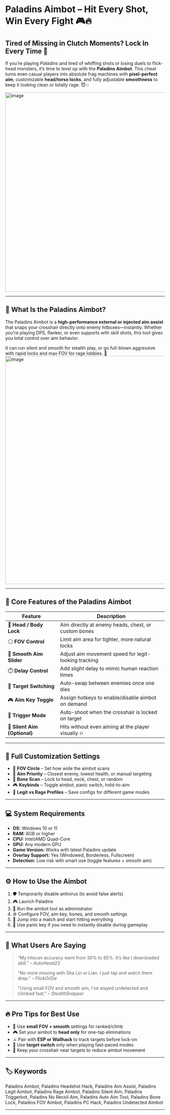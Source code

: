 # Paladins Aimbot – Hit Every Shot, Win Every Fight 🎮🔥

## Tired of Missing in Clutch Moments? Lock In Every Time 🎯

If you’re playing *Paladins* and tired of whiffing shots or losing duels to flick-head monsters, it’s time to level up with the **Paladins Aimbot**. This cheat turns even casual players into absolute frag machines with **pixel-perfect aim**, customizable **head/torso locks**, and fully adjustable **smoothness** to keep it looking clean or totally rage. 😈💥

<img width="1200" height="630" alt="image" src="https://github.com/user-attachments/assets/ce6b2ae5-d030-465a-9261-4e54a325c2df" />

---

## 🎯 What Is the Paladins Aimbot?

The Paladins Aimbot is a **high-performance external or injected aim assist** that snaps your crosshair directly onto enemy hitboxes—instantly. Whether you're playing DPS, flanker, or even supports with skill shots, this tool gives you total control over aim behavior.

It can run silent and smooth for stealth play, or go full-blown aggressive with rapid locks and max FOV for rage lobbies. 💪
<img width="1280" height="720" alt="image" src="https://github.com/user-attachments/assets/8dda369d-4d63-45df-aaa2-f24de13738bf" />

---

## 🧠 Core Features of the Paladins Aimbot

| Feature                      | Description                                          |
| ---------------------------- | ---------------------------------------------------- |
| 🎯 **Head / Body Lock**      | Aim directly at enemy heads, chest, or custom bones  |
| ⚪ **FOV Control**            | Limit aim area for tighter, more natural locks       |
| 🧠 **Smooth Aim Slider**     | Adjust aim movement speed for legit-looking tracking |
| ⏱️ **Delay Control**         | Add slight delay to mimic human reaction times       |
| 🔁 **Target Switching**      | Auto-swap between enemies once one dies              |
| 🎮 **Aim Key Toggle**        | Assign hotkeys to enable/disable aimbot on demand    |
| 🔫 **Trigger Mode**          | Auto-shoot when the crosshair is locked on target    |
| 🔕 **Silent Aim (Optional)** | Hits without even aiming at the player visually 🔥   |

---

## 🧬 Full Customization Settings

* 📏 **FOV Circle** – Set how wide the aimbot scans
* 🧠 **Aim Priority** – Closest enemy, lowest health, or manual targeting
* 🧍 **Bone Scan** – Lock to head, neck, chest, or random
* 🎮 **Keybinds** – Toggle aimbot, panic switch, hold-to-aim
* 🎨 **Legit vs Rage Profiles** – Save configs for different game modes

---

## 💻 System Requirements

* **OS:** Windows 10 or 11
* **RAM:** 8GB or higher
* **CPU:** Intel/AMD Quad-Core
* **GPU:** Any modern GPU
* **Game Version:** Works with latest Paladins update
* **Overlay Support:** Yes (Windowed, Borderless, Fullscreen)
* **Detection:** Low risk with smart use (toggle features + smooth aim)

---

## ⚙️ How to Use the Aimbot

1. 🛡️ Temporarily disable antivirus (to avoid false alerts)
2. 🎮 Launch Paladins
3. 🧩 Run the aimbot tool as administrator
4. ⚙️ Configure FOV, aim key, bones, and smooth settings
5. 🔫 Jump into a match and start hitting everything
6. 🎯 Use panic key if you need to instantly disable during gameplay

---

## 💬 What Users Are Saying

> “My hitscan accuracy went from 30% to 85%. It’s like I downloaded skill.”
> – *AutoHead23*

> “No more missing with Sha Lin or Lian. I just tap and watch them drop.”
> – *FlickOrDie*

> “Using small FOV and smooth aim, I’ve stayed undetected and climbed fast.”
> – *StealthSnapper*

---

## 🔥 Pro Tips for Best Use

* 🧠 Use **small FOV + smooth** settings for ranked/climb
* 🎮 Set your aimbot to **head only** for one-tap eliminations
* ⚔️ Pair with **ESP or Wallhack** to track targets before lock-on
* 🔁 Use **target switch** only when playing fast-paced modes
* 👀 Keep your crosshair near targets to reduce aimbot movement

---

## 🏷️ Keywords

Paladins Aimbot, Paladins Headshot Hack, Paladins Aim Assist, Paladins Legit Aimbot, Paladins Rage Aimbot, Paladins Silent Aim, Paladins Triggerbot, Paladins No Recoil Aim, Paladins Auto Aim Tool, Paladins Bone Lock, Paladins FOV Aimbot, Paladins PC Hack, Paladins Undetected Aimbot

---
